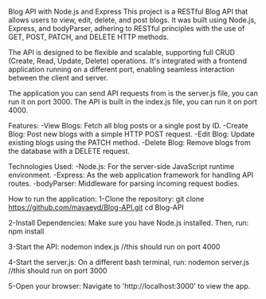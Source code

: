 
Blog API with Node.js and Express
This project is a RESTful Blog API that allows users to view, edit, delete, and post blogs. It was built using Node.js, Express, and bodyParser, adhering to RESTful principles with the use of GET, POST, PATCH, and DELETE HTTP methods.

The API is designed to be flexible and scalable, supporting full CRUD (Create, Read, Update, Delete) operations. It's integrated with a frontend application running on a different port, enabling seamless interaction between the client and server. 

The application you can send API requests from is the server.js file, you can run it on port 3000.
The API is built in the index.js file, you can run it on port 4000.

Features:
-View Blogs: Fetch all blog posts or a single post by ID.
-Create Blog: Post new blogs with a simple HTTP POST request.
-Edit Blog: Update existing blogs using the PATCH method.
-Delete Blog: Remove blogs from the database with a DELETE request.

Technologies Used:
-Node.js: For the server-side JavaScript runtime environment.
-Express: As the web application framework for handling API routes.
-bodyParser: Middleware for parsing incoming request bodies.

How to run the application:
1-Clone the repository: 
git clone https://github.com/mayaeyd/Blog-API.git 
cd Blog-API

2-Install Dependencies: 
Make sure you have Node.js installed. Then, run: npm install

3-Start the API: 
nodemon index.js  //this should run on port 4000

4-Start the server.js:
On a different bash terminal, run:
nodemon server.js  //this should run on port 3000

5-Open your browser: 
Navigate to 'http://localhost:3000' to view the app.
